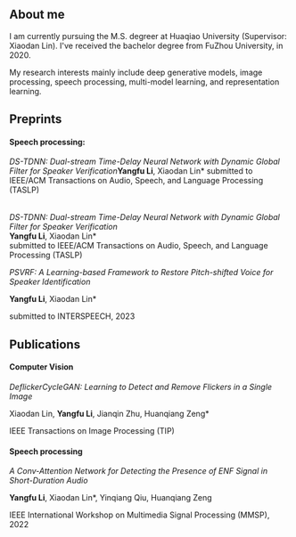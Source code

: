 <!DOCTYPE html>
<html>
<body>
<h2>About me</h2>
<p>I am currently pursuing the M.S. degreer at Huaqiao University (Supervisor: Xiaodan Lin). I've received the bachelor degree from FuZhou University, in 2020.</p>

<p>My research interests mainly include deep generative models, image processing, speech processing, multi-model learning, and representation learning.</p>
<h2>Preprints</h2>
<h4>Speech processing:</h4>
<table border="0">
  <tr>
    <i>DS-TDNN: Dual-stream Time-Delay Neural Network with Dynamic Global Filter for Speaker Verification</i>
  </tr>
  <tr>
    <b>Yangfu Li</b>, Xiaodan Lin*
  </tr>
  <tr>
    submitted to IEEE/ACM Transactions on Audio, Speech, and Language Processing (TASLP)
  </tr> 
</table>
 
<i>DS-TDNN: Dual-stream Time-Delay Neural Network with Dynamic Global Filter for Speaker Verification</i><br/>
<b>Yangfu Li</b>, Xiaodan Lin*<br/>
submitted to IEEE/ACM Transactions on Audio, Speech, and Language Processing (TASLP)<br/>

<i>PSVRF: A Learning-based Framework to Restore Pitch-shifted Voice for Speaker Identification</i>
<p><b>Yangfu Li</b>, Xiaodan Lin*</p>
<p>submitted to INTERSPEECH, 2023 </p>
 
<h2>Publications</h2>
<h4>Computer Vision</h4>
<i>DeflickerCycleGAN: Learning to Detect and Remove Flickers in a Single Image</i>
<p>Xiaodan Lin, <b>Yangfu Li</b>, Jianqin Zhu, Huanqiang Zeng*</p>
<p>IEEE Transactions on Image Processing (TIP)</p>  
  
<h4>Speech processing</h4>
<i>A Conv-Attention Network for Detecting the Presence of ENF Signal in Short-Duration Audio</i>
<p><b>Yangfu Li</b>, Xiaodan Lin*, Yinqiang Qiu, Huanqiang Zeng</p>
<p>IEEE International Workshop on Multimedia Signal Processing (MMSP), 2022</p>
  
</body>
</html>

